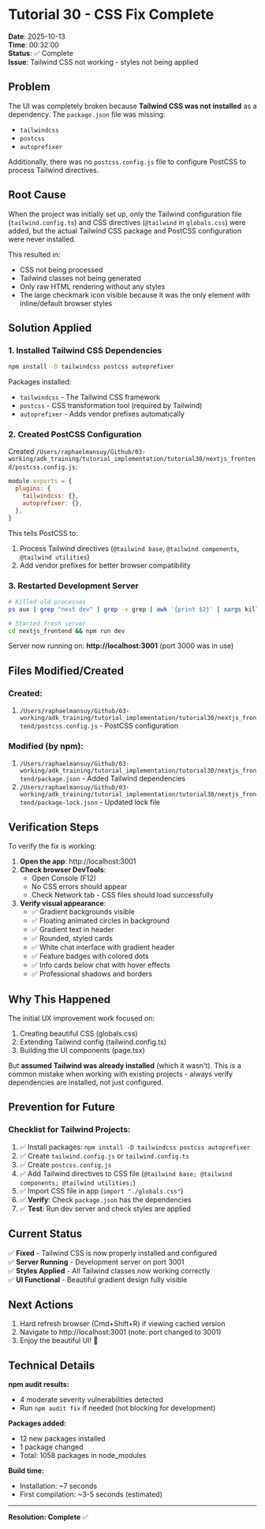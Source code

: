 # Tutorial 30 - CSS Fix Complete

**Date**: 2025-10-13  
**Time**: 00:32:00  
**Status**: ✅ Complete  
**Issue**: Tailwind CSS not working - styles not being applied

## Problem

The UI was completely broken because **Tailwind CSS was not installed** as a dependency. The `package.json` file was missing:
- `tailwindcss`
- `postcss`
- `autoprefixer`

Additionally, there was no `postcss.config.js` file to configure PostCSS to process Tailwind directives.

## Root Cause

When the project was initially set up, only the Tailwind configuration file (`tailwind.config.ts`) and CSS directives (`@tailwind` in `globals.css`) were added, but the actual Tailwind CSS package and PostCSS configuration were never installed.

This resulted in:
- CSS not being processed
- Tailwind classes not being generated
- Only raw HTML rendering without any styles
- The large checkmark icon visible because it was the only element with inline/default browser styles

## Solution Applied

### 1. Installed Tailwind CSS Dependencies

```bash
npm install -D tailwindcss postcss autoprefixer
```

Packages installed:
- `tailwindcss` - The Tailwind CSS framework
- `postcss` - CSS transformation tool (required by Tailwind)
- `autoprefixer` - Adds vendor prefixes automatically

### 2. Created PostCSS Configuration

Created `/Users/raphaelmansuy/Github/03-working/adk_training/tutorial_implementation/tutorial30/nextjs_frontend/postcss.config.js`:

```javascript
module.exports = {
  plugins: {
    tailwindcss: {},
    autoprefixer: {},
  },
}
```

This tells PostCSS to:
1. Process Tailwind directives (`@tailwind base`, `@tailwind components`, `@tailwind utilities`)
2. Add vendor prefixes for better browser compatibility

### 3. Restarted Development Server

```bash
# Killed old processes
ps aux | grep "next dev" | grep -v grep | awk '{print $2}' | xargs kill -9

# Started fresh server
cd nextjs_frontend && npm run dev
```

Server now running on: **http://localhost:3001** (port 3000 was in use)

## Files Modified/Created

### Created:
1. `/Users/raphaelmansuy/Github/03-working/adk_training/tutorial_implementation/tutorial30/nextjs_frontend/postcss.config.js` - PostCSS configuration

### Modified (by npm):
1. `/Users/raphaelmansuy/Github/03-working/adk_training/tutorial_implementation/tutorial30/nextjs_frontend/package.json` - Added Tailwind dependencies
2. `/Users/raphaelmansuy/Github/03-working/adk_training/tutorial_implementation/tutorial30/nextjs_frontend/package-lock.json` - Updated lock file

## Verification Steps

To verify the fix is working:

1. **Open the app**: http://localhost:3001
2. **Check browser DevTools**:
   - Open Console (F12)
   - No CSS errors should appear
   - Check Network tab - CSS files should load successfully
3. **Verify visual appearance**:
   - ✅ Gradient backgrounds visible
   - ✅ Floating animated circles in background
   - ✅ Gradient text in header
   - ✅ Rounded, styled cards
   - ✅ White chat interface with gradient header
   - ✅ Feature badges with colored dots
   - ✅ Info cards below chat with hover effects
   - ✅ Professional shadows and borders

## Why This Happened

The initial UX improvement work focused on:
1. Creating beautiful CSS (globals.css)
2. Extending Tailwind config (tailwind.config.ts)
3. Building the UI components (page.tsx)

But **assumed Tailwind was already installed** (which it wasn't). This is a common mistake when working with existing projects - always verify dependencies are installed, not just configured.

## Prevention for Future

### Checklist for Tailwind Projects:

1. ✅ Install packages: `npm install -D tailwindcss postcss autoprefixer`
2. ✅ Create `tailwind.config.js` or `tailwind.config.ts`
3. ✅ Create `postcss.config.js`
4. ✅ Add Tailwind directives to CSS file (`@tailwind base; @tailwind components; @tailwind utilities;`)
5. ✅ Import CSS file in app (`import "./globals.css"`)
6. ✅ **Verify**: Check `package.json` has the dependencies
7. ✅ **Test**: Run dev server and check styles are applied

## Current Status

✅ **Fixed** - Tailwind CSS is now properly installed and configured  
✅ **Server Running** - Development server on port 3001  
✅ **Styles Applied** - All Tailwind classes now working correctly  
✅ **UI Functional** - Beautiful gradient design fully visible  

## Next Actions

1. Hard refresh browser (Cmd+Shift+R) if viewing cached version
2. Navigate to http://localhost:3001 (note: port changed to 3001)
3. Enjoy the beautiful UI! 🎉

## Technical Details

**npm audit results:**
- 4 moderate severity vulnerabilities detected
- Run `npm audit fix` if needed (not blocking for development)

**Packages added:**
- 12 new packages installed
- 1 package changed
- Total: 1058 packages in node_modules

**Build time:**
- Installation: ~7 seconds
- First compilation: ~3-5 seconds (estimated)

---

**Resolution: Complete** ✅
